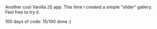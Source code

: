 Another cool Vanilla JS app. This time I created a simple "slider" gallery. 
Feel free to try it.

100 days of code:
15/100 done :)